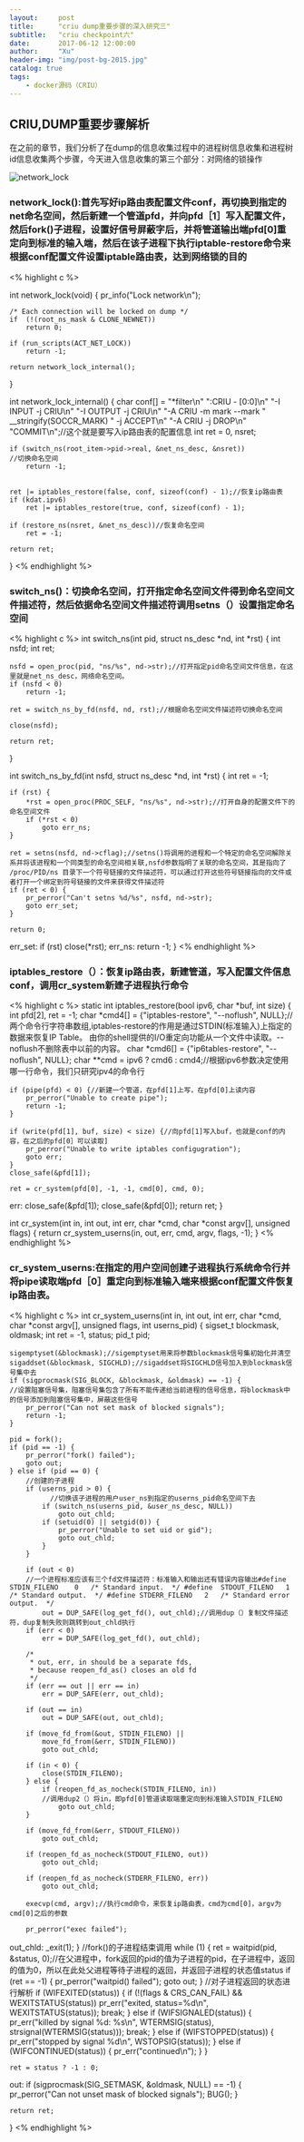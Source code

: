 ```yaml
---
layout:     post
title:      "criu dump重要步骤的深入研究三"
subtitle:   "criu checkpoint六"
date:       2017-06-12 12:00:00
author:     "Xu"
header-img: "img/post-bg-2015.jpg"
catalog: true
tags:
    - docker源码（CRIU）
---
```

## CRIU,DUMP重要步骤解析

在之前的章节，我们分析了在dump的信息收集过程中的进程树信息收集和进程树id信息收集两个步骤，今天进入信息收集的第三个部分：对网络的锁操作

![network_lock](/img/iptable-restore.png)

### network_lock():首先写好ip路由表配置文件conf，再切换到指定的net命名空间，然后新建一个管道pfd，并向pfd［1］写入配置文件，然后fork()子进程，设置好信号屏蔽字后，并将管道输出端pfd[0]重定向到标准的输入端，然后在该子进程下执行iptable-restore命令来根据conf配置文件设置iptable路由表，达到网络锁的目的

<% highlight c %>

int network_lock(void)
{
	pr_info("Lock network\n");

	/* Each connection will be locked on dump */
	if  (!(root_ns_mask & CLONE_NEWNET))
		return 0;

	if (run_scripts(ACT_NET_LOCK))
		return -1;

	return network_lock_internal();
}

int network_lock_internal()
{
	char conf[] =	"*filter\n"
				":CRIU - [0:0]\n"
				"-I INPUT -j CRIU\n"
				"-I OUTPUT -j CRIU\n"
				"-A CRIU -m mark --mark " __stringify(SOCCR_MARK) " -j ACCEPT\n"
				"-A CRIU -j DROP\n"
				"COMMIT\n";//这个就是要写入ip路由表的配置信息
	int ret = 0, nsret;

	if (switch_ns(root_item->pid->real, &net_ns_desc, &nsret))
	//切换命名空间
		return -1;


	ret |= iptables_restore(false, conf, sizeof(conf) - 1);//恢复ip路由表
	if (kdat.ipv6)
		ret |= iptables_restore(true, conf, sizeof(conf) - 1);

	if (restore_ns(nsret, &net_ns_desc))//恢复命名空间
		ret = -1;

	return ret;
}
<% endhighlight %>

### switch_ns()：切换命名空间，打开指定命名空间文件得到命名空间文件描述符，然后依据命名空间文件描述符调用setns（）设置指定命名空间
<% highlight c %>
int switch_ns(int pid, struct ns_desc *nd, int *rst)
{
	int nsfd;
	int ret;

	nsfd = open_proc(pid, "ns/%s", nd->str);//打开指定pid命名空间文件信息，在这里就是net_ns_desc，网络命名空间。
	if (nsfd < 0)
		return -1;

	ret = switch_ns_by_fd(nsfd, nd, rst);//根据命名空间文件描述符切换命名空间

	close(nsfd);

	return ret;
}

int switch_ns_by_fd(int nsfd, struct ns_desc *nd, int *rst)
{
	int ret = -1;

	if (rst) {
		*rst = open_proc(PROC_SELF, "ns/%s", nd->str);//打开自身的配置文件下的命名空间文件
		if (*rst < 0)
			goto err_ns;
	}

	ret = setns(nsfd, nd->cflag);//setns()将调用的进程和一个特定的命名空间解除关系并将该进程和一个同类型的命名空间相关联,nsfd参数指明了关联的命名空间，其是指向了 /proc/PID/ns 目录下一个符号链接的文件描述符，可以通过打开这些符号链接指向的文件或者打开一个绑定到符号链接的文件来获得文件描述符
	if (ret < 0) {
		pr_perror("Can't setns %d/%s", nsfd, nd->str);
		goto err_set;
	}

	return 0;

err_set:
	if (rst)
		close(*rst);
err_ns:
	return -1;
}
<% endhighlight %>

### iptables_restore（）：恢复ip路由表，新建管道，写入配置文件信息conf，调用cr_system新建子进程执行命令
<% highlight c %>
static int iptables_restore(bool ipv6, char *buf, int size)
{
	int pfd[2], ret = -1;
	char *cmd4[] = {"iptables-restore",  "--noflush", NULL};//两个命令行字符串数组,iptables-restore的作用是通过STDIN(标准输入)上指定的数据来恢复IP Table。
由你的shell提供的I/O重定向功能从一个文件中读取。--noflush不删除表中以前的内容。
	char *cmd6[] = {"ip6tables-restore", "--noflush", NULL};
	char **cmd = ipv6 ? cmd6 : cmd4;//根据ipv6参数决定使用哪一行命令，我们只研究ipv4的命令行

	if (pipe(pfd) < 0) {//新建一个管道，在pfd[1]上写，在pfd[0]上读内容
		pr_perror("Unable to create pipe");
		return -1;
	}

	if (write(pfd[1], buf, size) < size) {//向pfd[1]写入buf，也就是conf的内容，在之后的pfd[0］可以读取]
		pr_perror("Unable to write iptables configugration");
		goto err;
	}
	close_safe(&pfd[1]);

	ret = cr_system(pfd[0], -1, -1, cmd[0], cmd, 0);
err:
	close_safe(&pfd[1]);
	close_safe(&pfd[0]);
	return ret;
}

int cr_system(int in, int out, int err, char *cmd, char *const argv[], unsigned flags)
{
	return cr_system_userns(in, out, err, cmd, argv, flags, -1);
}
<% endhighlight %>

### cr_system_userns:在指定的用户空间创建子进程执行系统命令行并将pipe读取端pfd［0］重定向到标准输入端来根据conf配置文件恢复ip路由表。
<% highlight c %>
int cr_system_userns(int in, int out, int err, char *cmd,
			char *const argv[], unsigned flags, int userns_pid)
{
	sigset_t blockmask, oldmask;
	int ret = -1, status;
	pid_t pid;

	sigemptyset(&blockmask);//sigemptyset用来将参数blockmask信号集初始化并清空
	sigaddset(&blockmask, SIGCHLD);//sigaddset将SIGCHLD信号加入到blockmask信号集中去
	if (sigprocmask(SIG_BLOCK, &blockmask, &oldmask) == -1) {
	//设置阻塞信号集，阻塞信号集包含了所有不能传递给当前进程的信号信息，将blockmask中的信号添加到阻塞信号集中，屏蔽这些信号
		pr_perror("Can not set mask of blocked signals");
		return -1;
	}

	pid = fork();
	if (pid == -1) {
		pr_perror("fork() failed");
		goto out;
	} else if (pid == 0) {
	    //创建的子进程
		if (userns_pid > 0) {
		      //切换该子进程的用户user_ns到指定的userns_pid命名空间下去
			if (switch_ns(userns_pid, &user_ns_desc, NULL))
				goto out_chld;
			if (setuid(0) || setgid(0)) {
				pr_perror("Unable to set uid or gid");
				goto out_chld;
			}
		}

		if (out < 0)
		//一个进程标准应该有三个fd文件描述符：标准输入和输出还有错误内容输出#define	STDIN_FILENO	0	/* Standard input.  */ #define	STDOUT_FILENO	1	/* Standard output.  */ #define	STDERR_FILENO	2	/* Standard error output.  */
			out = DUP_SAFE(log_get_fd(), out_chld);//调用dup（）复制文件描述符，dup复制失败则跳转到out_chld执行
		if (err < 0)
			err = DUP_SAFE(log_get_fd(), out_chld);

		/*
		 * out, err, in should be a separate fds,
		 * because reopen_fd_as() closes an old fd
		 */
		if (err == out || err == in)
			err = DUP_SAFE(err, out_chld);

		if (out == in)
			out = DUP_SAFE(out, out_chld);

		if (move_fd_from(&out, STDIN_FILENO) ||
		    move_fd_from(&err, STDIN_FILENO))
			goto out_chld;

		if (in < 0) {
			close(STDIN_FILENO);
		} else {
			if (reopen_fd_as_nocheck(STDIN_FILENO, in))
			//调用dup2（）将in，即pfd[0]管道读取端重定向到标准输入STDIN_FILENO
				goto out_chld;
		}

		if (move_fd_from(&err, STDOUT_FILENO))
			goto out_chld;

		if (reopen_fd_as_nocheck(STDOUT_FILENO, out))
			goto out_chld;

		if (reopen_fd_as_nocheck(STDERR_FILENO, err))
			goto out_chld;

		execvp(cmd, argv);//执行cmd命令，来恢复ip路由表，cmd为cmd[0]，argv为cmd[0]之后的参数

		pr_perror("exec failed");
out_chld:
		_exit(1);
	}
//fork()的子进程结束调用
	while (1) {
		ret = waitpid(pid, &status, 0);//在父进程中，fork返回的pid的值为子进程的pid，在子进程中，返回的值为0，所以在此处父进程等待子进程的返回，并返回子进程的状态值status
		if (ret == -1) {
			pr_perror("waitpid() failed");
			goto out;
		}
//对子进程返回的状态进行解析
		if (WIFEXITED(status)) {
			if (!(flags & CRS_CAN_FAIL) && WEXITSTATUS(status))
				pr_err("exited, status=%d\n", WEXITSTATUS(status));
			break;
		} else if (WIFSIGNALED(status)) {
			pr_err("killed by signal %d: %s\n", WTERMSIG(status),
				strsignal(WTERMSIG(status)));
			break;
		} else if (WIFSTOPPED(status)) {
			pr_err("stopped by signal %d\n", WSTOPSIG(status));
		} else if (WIFCONTINUED(status)) {
			pr_err("continued\n");
		}
	}

	ret = status ? -1 : 0;
out:
	if (sigprocmask(SIG_SETMASK, &oldmask, NULL) == -1) {
		pr_perror("Can not unset mask of blocked signals");
		BUG();
	}

	return ret;
}
<% endhighlight %>
